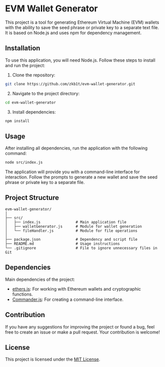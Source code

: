 # EVM Wallet Generator

This project is a tool for generating Ethereum Virtual Machine (EVM) wallets with the ability to save the seed phrase or private key to a separate text file. It is based on Node.js and uses npm for dependency management.

## Installation

To use this application, you will need Node.js. Follow these steps to install and run the project:

1. Clone the repository:

```bash
git clone https://github.com/zkb1t/evm-wallet-generator.git
```

2. Navigate to the project directory:

```bash
cd evm-wallet-generator
```

3. Install dependencies:

```bash
npm install
```

## Usage

After installing all dependencies, run the application with the following command:

```bash
node src/index.js
```

The application will provide you with a command-line interface for interaction. Follow the prompts to generate a new wallet and save the seed phrase or private key to a separate file.

## Project Structure

```
evm-wallet-generator/
│
├── src/
│   ├── index.js                # Main application file
│   ├── walletGenerator.js      # Module for wallet generation
│   └── fileHandler.js          # Module for file operations
│
├── package.json                # Dependency and script file
├── README.md                   # Usage instructions
└── .gitignore                  # File to ignore unnecessary files in Git
```

## Dependencies

Main dependencies of the project:

- [ethers.js](https://github.com/ethers-io/ethers.js): For working with Ethereum wallets and cryptographic functions.
- [Commander.js](https://github.com/tj/commander.js/): For creating a command-line interface.

## Contribution

If you have any suggestions for improving the project or found a bug, feel free to create an issue or make a pull request. Your contribution is welcome!

## License

This project is licensed under the [MIT License](https://opensource.org/licenses/MIT).

